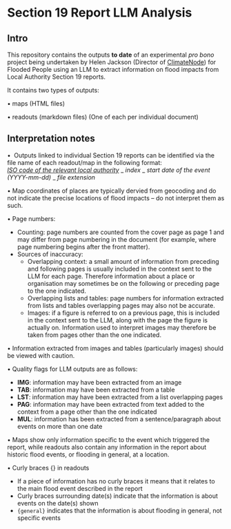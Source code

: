 # Section 19 Report LLM Analysis

## Intro

This repository contains the outputs **to date** of an experimental *pro bono* project being undertaken by Helen Jackson (Director of [ClimateNode](https://www.climatenode.org)) for Flooded People using an LLM to extract information on flood impacts from Local Authority Section 19 reports.

It contains two types of outputs:

• maps (HTML files)

• readouts (markdown files)
(One of each per individual document)

## Interpretation notes

•  Outputs linked to individual Section 19 reports can be identified via the file name of each readout/map in the following format:<br>[_ISO code of the relevant local authority_](https://www.iso.org/obp/ui#iso:code:3166:GB) _ _index_ _ _start date of the event (YYYY-mm-dd)_ _ _file extension_

• Map coordinates of places are typically dervied from geocoding and do not indicate the precise locations of flood impacts – do not interpret them as such.

• Page numbers:

  * Counting: page numbers are counted from the cover page as page 1 and may differ from page numbering in the document (for example, where page numbering begins after the front matter).
  * Sources of inaccuracy:
    * Overlapping context: a small amount of information from preceding and following pages is usually included in the context sent to the LLM for each page. Therefore information about a place or organisation may sometimes be on the following or preceding page to the one indicated.
    * Overlapping lists and tables: page numbers for information extracted from lists and tables overlapping pages may also not be accurate.
    * Images: if a figure is referred to on a previous page, this is included in the context sent to the LLM, along with the page the figure is actually on. Information used to interpret images may therefore be taken from pages other than the one indicated.

• Information extracted from images and tables (particularly images) should be viewed with caution. 

• Quality flags for LLM outputs are as follows:
  * **IMG**: information may have been extracted from an image
  * **TAB**: information may have been extracted from a table
  * **LST**: information may have been extracted from a list overlapping pages 
  * **PAG**: information may have been extracted from text added to the context from a page other than the one indicated
  * **MUL**: information has been extracted from a sentence/paragraph about events on more than one date

• Maps show only information specific to the event which triggered the report, while readouts also contain any information in the report about historic flood events, or flooding in general, at a location.

•  Curly braces {} in readouts
  * If a piece of information has no curly braces it means that it relates to the main flood event described in the report
  * Curly braces surrounding date(s) indicate that the information is about events on the date(s) shown
  * `{general}` indicates that the information is about flooding in general, not specific events
